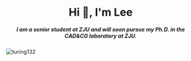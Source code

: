 <h1 align="center">Hi 👋, I'm Lee</h1>
<h5 align="center">I am a senior student at ZJU and will soon pursue my Ph.D. in the CAD&CG laboratory at ZJU.</h5>

<p>&nbsp;<img align="center" src="https://github-readme-stats.vercel.app/api?username=turing132&show_icons=true&locale=en" alt="turing132" /></p>
